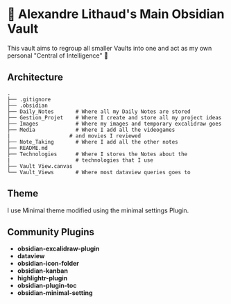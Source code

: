 # 🧰 Alexandre Lithaud's Main Obsidian Vault

This vault aims to regroup all smaller Vaults into one and act as my own personal "Central of Intelligence" 🧠
## Architecture

```
.
├── .gitignore
├── .obsidian
├── Daily_Notes       # Where all my Daily Notes are stored
├── Gestion_Projet    # Where I create and store all my project ideas
├── Images            # Where my images and temporary excalidraw goes 
├── Media             # Where I add all the videogames 
|					# and movies I reviewed
├── Note_Taking       # Where I add all the other notes
├── README.md        
├── Technologies      # Where I stores the Notes about the 
|                     # technologies that I use
├── Vault View.canvas
└── Vault_Views       # Where most dataview queries goes to
```
## Theme
I use Minimal theme modified using the minimal settings Plugin.

## Community Plugins
- **obsidian-excalidraw-plugin**
- **dataview**
- **obsidian-icon-folder**
- **obsidian-kanban**
- **highlightr-plugin**
- **obsidian-plugin-toc**
- **obsidian-minimal-setting**
